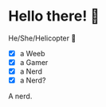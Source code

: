 # Hello there! 👋

He/She/Helicopter 🚁  
- [X] a Weeb
- [X] a Gamer
- [X] a Nerd
- [X] a Nerd?

A nerd.

